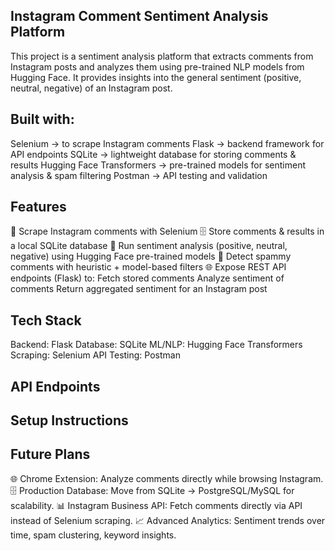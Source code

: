 ## Instagram Comment Sentiment Analysis Platform

This project is a sentiment analysis platform that extracts comments from Instagram posts and analyzes them using pre-trained NLP models from Hugging Face. It provides insights into the general sentiment (positive, neutral, negative) of an Instagram post.

## Built with:
Selenium → to scrape Instagram comments
Flask → backend framework for API endpoints
SQLite → lightweight database for storing comments & results
Hugging Face Transformers → pre-trained models for sentiment analysis & spam filtering
Postman → API testing and validation

## Features
🔎 Scrape Instagram comments with Selenium
🗄️ Store comments & results in a local SQLite database
🤖 Run sentiment analysis (positive, neutral, negative) using Hugging Face pre-trained models
🛑 Detect spammy comments with heuristic + model-based filters
🌐 Expose REST API endpoints (Flask) to:
  Fetch stored comments
  Analyze sentiment of comments
  Return aggregated sentiment for an Instagram post

## Tech Stack
Backend: Flask
Database: SQLite
ML/NLP: Hugging Face Transformers
Scraping: Selenium
API Testing: Postman

## API Endpoints

## Setup Instructions

## Future Plans
🌐 Chrome Extension: Analyze comments directly while browsing Instagram.
🗄️ Production Database: Move from SQLite → PostgreSQL/MySQL for scalability.
📊 Instagram Business API: Fetch comments directly via API instead of Selenium scraping.
📈 Advanced Analytics: Sentiment trends over time, spam clustering, keyword insights.
